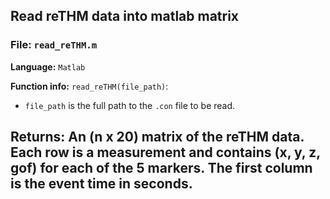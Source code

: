 ## Read reTHM data into matlab matrix

### File: `read_reTHM.m`

**Language:** `Matlab`


**Function info:**
`read_reTHM(file_path)`:

 - `file_path` is the full path to the `.con` file to be read.


**Returns:**
An (n x 20) matrix of the reTHM data.
Each row is a measurement and contains (x, y, z, gof) for each of the 5 markers.
The first column is the event time in seconds.
---